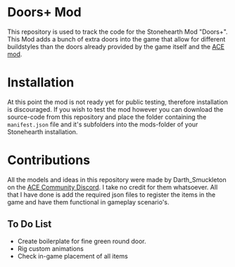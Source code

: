 # Doors+ Mod
This repository is used to track the code for the Stonehearth Mod "Doors+". This Mod adds a bunch of extra doors into the game that allow for different buildstyles than the doors already provided by the game itself and the [ACE mod](https://github.com/StonehearthACE-team/stonehearth_ace).

# Installation
At this point the mod is not ready yet for public testing, therefore installation is discouraged. If you wish to test the mod however you can download the source-code from this repository and place the folder containing the `manifest.json` file and it's subfolders into the mods-folder of your Stonehearth installation.

# Contributions
All the models and ideas in this repository were made by Darth_Smuckleton on the [ACE Community Discord](https://discord.gg/b3wHG34). I take no credit for them whatsoever. All that I have done is add the required json files to register the items in the game and have them functional in gameplay scenario's.

## To Do List
* Create boilerplate for fine green round door.
* Rig custom animations
* Check in-game placement of all items
